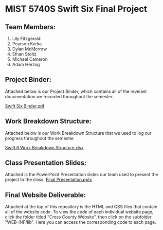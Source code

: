 # MIST 5740S Swift Six Final Project

## Team Members:
1. Lily Fitzgerald
2. Pearson Kurka
3. Dylan McMorrow
4. Ethan Stoltz
5. Michael Cameron
6. Adam Herzog

## Project Binder:
Attached below is our Project Binder, which contains all of the revelant documentation we recorded throughout the semester.

[Swift Six Binder.pdf](https://github.com/dylanmcmorrow5/MIST5740S-SwiftSix/files/13605957/Swift.Six.Binder.pdf)


## Work Breakdown Structure:
Attached below is our Work Breakdown Structure that we used to log our progress throughout the semester.

[Swift 6 Work Breakdown Structure.xlsx](https://github.com/dylanmcmorrow5/MIST5740S-SwiftSix/files/13605254/Swift.6.Work.Breakdown.Structure.xlsx)

## Class Presentation Slides:
Attached is the PowerPoint Presentation slides our team used to present the project to the class.
[Final Presentation.pptx](https://github.com/dylanmcmorrow5/MIST5740S-SwiftSix/files/13694348/Final.Presentation.pptx)


## Final Website Deliverable:
Attached at the top of this repository is the HTML and CSS files that contain all of the website code. To view the code of each individual website page, click the folder titled "Cross County Website", then click on the subfolder "WEB-INF/lib". Here you can access the corresponding code to each page. 
